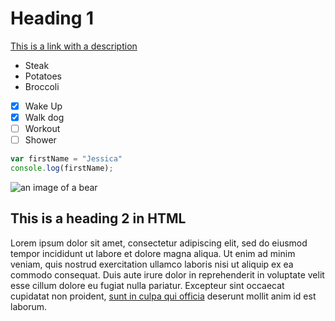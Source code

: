 # Heading 1
[This is a link with a description](https://www.example.com)
- Steak
- Potatoes
- Broccoli

- [x] Wake Up
- [x] Walk dog
- [ ] Workout
- [ ] Shower

```JavaScript
var firstName = "Jessica"
console.log(firstName);
```

![an image of a bear](https://upload.wikimedia.org/wikipedia/commons/thumb/7/71/2010-kodiak-bear-1.jpg/1200px-2010-kodiak-bear-1.jpg)

<h2>This is a heading 2 in HTML</h2>
<p>Lorem ipsum dolor sit amet, consectetur adipiscing elit, sed do eiusmod tempor incididunt ut labore et dolore magna aliqua. Ut enim ad minim veniam, quis nostrud exercitation ullamco laboris nisi ut aliquip ex ea commodo consequat. Duis aute irure dolor in reprehenderit in voluptate velit esse cillum dolore eu fugiat nulla pariatur. Excepteur sint occaecat cupidatat non proident, <a href="https://www.example.com">sunt in culpa qui officia</a> deserunt mollit anim id est laborum.</p>